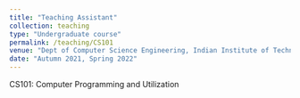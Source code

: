```yaml
---
title: "Teaching Assistant"
collection: teaching
type: "Undergraduate course"
permalink: /teaching/CS101
venue: "Dept of Computer Science Engineering, Indian Institute of Technology Bombay"
date: "Autumn 2021, Spring 2022"
---
```


CS101: Computer Programming and Utilization
